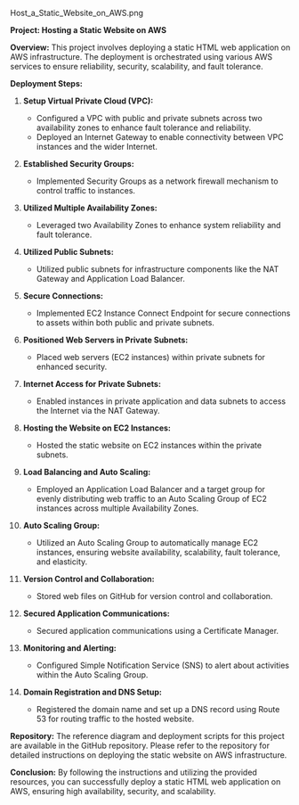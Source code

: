 Host_a_Static_Website_on_AWS.png 

**Project: Hosting a Static Website on AWS**

**Overview:**
This project involves deploying a static HTML web application on AWS infrastructure. The deployment is orchestrated using various AWS services to ensure reliability, security, scalability, and fault tolerance.

**Deployment Steps:**
1. **Setup Virtual Private Cloud (VPC):**
   - Configured a VPC with public and private subnets across two availability zones to enhance fault tolerance and reliability.
   - Deployed an Internet Gateway to enable connectivity between VPC instances and the wider Internet.

2. **Established Security Groups:**
   - Implemented Security Groups as a network firewall mechanism to control traffic to instances.

3. **Utilized Multiple Availability Zones:**
   - Leveraged two Availability Zones to enhance system reliability and fault tolerance.

4. **Utilized Public Subnets:**
   - Utilized public subnets for infrastructure components like the NAT Gateway and Application Load Balancer.

5. **Secure Connections:**
   - Implemented EC2 Instance Connect Endpoint for secure connections to assets within both public and private subnets.

6. **Positioned Web Servers in Private Subnets:**
   - Placed web servers (EC2 instances) within private subnets for enhanced security.

7. **Internet Access for Private Subnets:**
   - Enabled instances in private application and data subnets to access the Internet via the NAT Gateway.

8. **Hosting the Website on EC2 Instances:**
   - Hosted the static website on EC2 instances within the private subnets.

9. **Load Balancing and Auto Scaling:**
   - Employed an Application Load Balancer and a target group for evenly distributing web traffic to an Auto Scaling Group of EC2 instances across multiple Availability Zones.

10. **Auto Scaling Group:**
    - Utilized an Auto Scaling Group to automatically manage EC2 instances, ensuring website availability, scalability, fault tolerance, and elasticity.

11. **Version Control and Collaboration:**
    - Stored web files on GitHub for version control and collaboration.

12. **Secured Application Communications:**
    - Secured application communications using a Certificate Manager.

13. **Monitoring and Alerting:**
    - Configured Simple Notification Service (SNS) to alert about activities within the Auto Scaling Group.

14. **Domain Registration and DNS Setup:**
    - Registered the domain name and set up a DNS record using Route 53 for routing traffic to the hosted website.

**Repository:**
The reference diagram and deployment scripts for this project are available in the GitHub repository. Please refer to the repository for detailed instructions on deploying the static website on AWS infrastructure.

**Conclusion:**
By following the instructions and utilizing the provided resources, you can successfully deploy a static HTML web application on AWS, ensuring high availability, security, and scalability.
